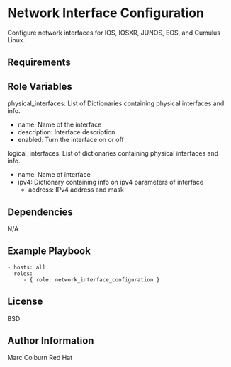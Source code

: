 Network Interface Configuration
=========

Configure network interfaces for IOS, IOSXR, JUNOS, EOS, and Cumulus Linux.

Requirements
------------


Role Variables
--------------
physical_interfaces: List of Dictionaries containing physical interfaces and info.
* name: Name of the interface
* description: Interface description
* enabled: Turn the interface on or off

logical_interfaces: List of dictionaries containing physical interfaces and info.
* name: Name of interface
* ipv4: Dictionary containing info on ipv4 parameters of interface
  * address: IPv4 address and mask

Dependencies
------------

N/A

Example Playbook
----------------

    - hosts: all
      roles:
         - { role: network_interface_configuration }

License
-------

BSD

Author Information
------------------

Marc Colburn Red Hat
